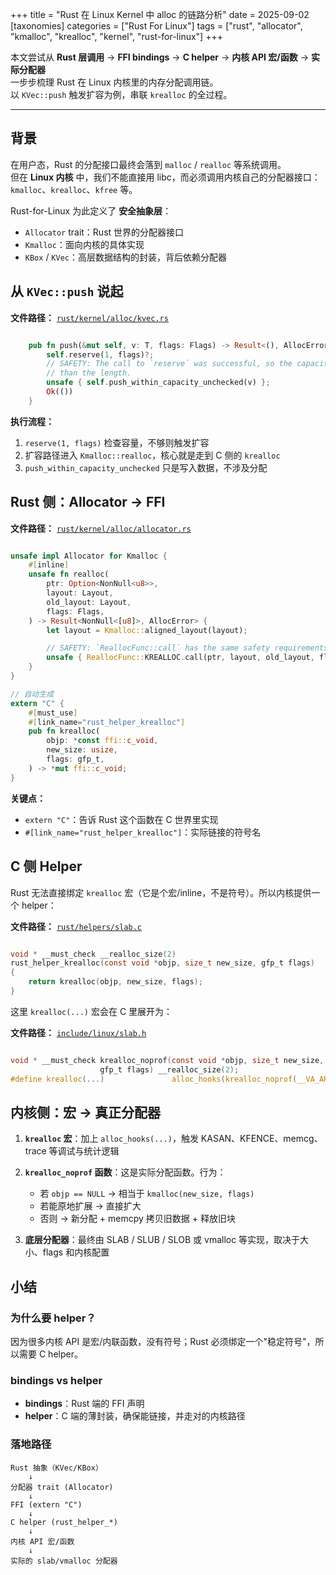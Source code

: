 +++
title = "Rust 在 Linux Kernel 中 alloc 的链路分析"
date = 2025-09-02
[taxonomies]
categories = ["Rust For Linux"]
tags = ["rust", "allocator", "kmalloc", "krealloc", "kernel", "rust-for-linux"]
+++

本文尝试从 **Rust 层调用** → **FFI bindings** → **C helper** → **内核 API 宏/函数** → **实际分配器**  
一步步梳理 Rust 在 Linux 内核里的内存分配调用链。  
以 `KVec::push` 触发扩容为例，串联 `krealloc` 的全过程。

<!--more-->

---

## 背景

在用户态，Rust 的分配接口最终会落到 `malloc` / `realloc` 等系统调用。  
但在 **Linux 内核** 中，我们不能直接用 libc，而必须调用内核自己的分配器接口：`kmalloc`、`krealloc`、`kfree` 等。  

Rust-for-Linux 为此定义了 **安全抽象层**：

- `Allocator` trait：Rust 世界的分配器接口  
- `Kmalloc`：面向内核的具体实现  
- `KBox` / `KVec`：高层数据结构的封装，背后依赖分配器  

## 从 `KVec::push` 说起

**文件路径：** [`rust/kernel/alloc/kvec.rs`](https://github.com/Rust-for-Linux/linux/blob/1b237f190eb3d36f52dffe07a40b5eb210280e00/rust/kernel/alloc/kvec.rs#L312-L318)

```rust

    pub fn push(&mut self, v: T, flags: Flags) -> Result<(), AllocError> {
        self.reserve(1, flags)?;
        // SAFETY: The call to `reserve` was successful, so the capacity is at least one greater
        // than the length.
        unsafe { self.push_within_capacity_unchecked(v) };
        Ok(())
    }
```

**执行流程：**

1. `reserve(1, flags)` 检查容量，不够则触发扩容
2. 扩容路径进入 `Kmalloc::realloc`，核心就是走到 C 侧的 `krealloc`
3. `push_within_capacity_unchecked` 只是写入数据，不涉及分配

## Rust 侧：Allocator → FFI

**文件路径：** [`rust/kernel/alloc/allocator.rs`](https://github.com/Rust-for-Linux/linux/blob/1b237f190eb3d36f52dffe07a40b5eb210280e00/rust/kernel/alloc/allocator.rs#L130-L143)

```rust

unsafe impl Allocator for Kmalloc {
    #[inline]
    unsafe fn realloc(
        ptr: Option<NonNull<u8>>,
        layout: Layout,
        old_layout: Layout,
        flags: Flags,
    ) -> Result<NonNull<[u8]>, AllocError> {
        let layout = Kmalloc::aligned_layout(layout);

        // SAFETY: `ReallocFunc::call` has the same safety requirements as `Allocator::realloc`.
        unsafe { ReallocFunc::KREALLOC.call(ptr, layout, old_layout, flags) }
    }
}

// 自动生成
extern "C" {
    #[must_use]
    #[link_name="rust_helper_krealloc"]
    pub fn krealloc(
        objp: *const ffi::c_void,
        new_size: usize,
        flags: gfp_t,
    ) -> *mut ffi::c_void;
}
```

**关键点：**

- `extern "C"`：告诉 Rust 这个函数在 C 世界里实现
- `#[link_name="rust_helper_krealloc"]`：实际链接的符号名

## C 侧 Helper

Rust 无法直接绑定 `krealloc` 宏（它是个宏/inline，不是符号）。所以内核提供一个 helper：

**文件路径：** [`rust/helpers/slab.c`](https://github.com/Rust-for-Linux/linux/blob/1b237f190eb3d36f52dffe07a40b5eb210280e00/rust/helpers/slab.c#L5-L9)

```c

void * __must_check __realloc_size(2)
rust_helper_krealloc(const void *objp, size_t new_size, gfp_t flags)
{
	return krealloc(objp, new_size, flags);
}
```

这里 `krealloc(...)` 宏会在 C 里展开为：

**文件路径：** [`include/linux/slab.h`](https://github.com/Rust-for-Linux/linux/blob/1b237f190eb3d36f52dffe07a40b5eb210280e00/include/linux/slab.h#L468C1-L470C67)

```c

void * __must_check krealloc_noprof(const void *objp, size_t new_size,
				    gfp_t flags) __realloc_size(2);
#define krealloc(...)				alloc_hooks(krealloc_noprof(__VA_ARGS__))
```

## 内核侧：宏 → 真正分配器

1. **`krealloc` 宏**：加上 `alloc_hooks(...)`，触发 KASAN、KFENCE、memcg、trace 等调试与统计逻辑

2. **`krealloc_noprof` 函数**：这是实际分配函数。行为：
   - 若 `objp == NULL` → 相当于 `kmalloc(new_size, flags)`
   - 若能原地扩展 → 直接扩大
   - 否则 → 新分配 + memcpy 拷贝旧数据 + 释放旧块

3. **底层分配器**：最终由 SLAB / SLUB / SLOB 或 vmalloc 等实现，取决于大小、flags 和内核配置

## 小结

### 为什么要 helper？

因为很多内核 API 是宏/内联函数，没有符号；Rust 必须绑定一个"稳定符号"，所以需要 C helper。

### bindings vs helper

- **bindings**：Rust 端的 FFI 声明
- **helper**：C 端的薄封装，确保能链接，并走对的内核路径

### 落地路径

```
Rust 抽象（KVec/KBox）
    ↓
分配器 trait (Allocator)
    ↓
FFI (extern "C")
    ↓
C helper (rust_helper_*)
    ↓
内核 API 宏/函数
    ↓
实际的 slab/vmalloc 分配器
```
